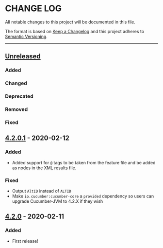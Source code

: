 # CHANGE LOG
All notable changes to this project will be documented in this file.

The format is based on [Keep a Changelog](http://keepachangelog.com/)
and this project adheres to [Semantic Versioning](http://semver.org/).

----
## [Unreleased]

### Added

### Changed

### Deprecated

### Removed

### Fixed

## [4.2.0.1] - 2020-02-12

### Added

* Added support for `@` tags to be taken from the feature file and be added as <tag> nodes in the XML results file.  

### Fixed

* Output `AltID` instead of `ALTID`
* Make `io.cucumber:cucumber-core` a `provided` dependency so users can upgrade Cucumber-JVM to 4.2.X if they wish

## [4.2.0] - 2020-02-11

### Added

* First release!

<!-- Releases -->
[Unreleased]: https://github.com/SmartBear/cucumber-jvm-zephyr-xml/compare/v4.2.0.1...master
[4.2.0.1]:    https://github.com/SmartBear/cucumber-jvm-zephyr-xml/compare/v4.2.0...v4.2.0.1
[4.2.0]:      https://github.com/SmartBear/cucumber-jvm-zephyr-xml/tree/v4.2.0

<!-- Contributors in alphabetical order -->
[aslakhellesoy]:      https://github.com/aslakhellesoy
[pv-smartbear]:       https://github.com/davidjgoss
